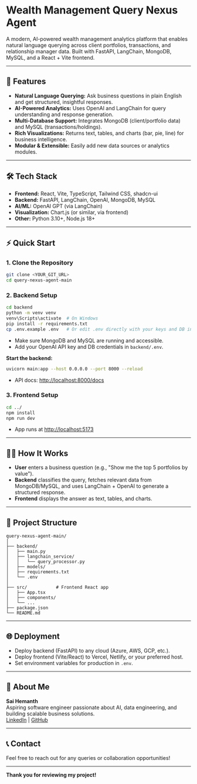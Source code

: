 # Wealth Management Query Nexus Agent

A modern, AI-powered wealth management analytics platform that enables natural language querying across client portfolios, transactions, and relationship manager data. Built with FastAPI, LangChain, MongoDB, MySQL, and a React + Vite frontend.

---

## 🚀 Features

- **Natural Language Querying:** Ask business questions in plain English and get structured, insightful responses.
- **AI-Powered Analytics:** Uses OpenAI and LangChain for query understanding and response generation.
- **Multi-Database Support:** Integrates MongoDB (client/portfolio data) and MySQL (transactions/holdings).
- **Rich Visualizations:** Returns text, tables, and charts (bar, pie, line) for business intelligence.
- **Modular & Extensible:** Easily add new data sources or analytics modules.

---

## 🛠️ Tech Stack

- **Frontend:** React, Vite, TypeScript, Tailwind CSS, shadcn-ui
- **Backend:** FastAPI, LangChain, OpenAI, MongoDB, MySQL
- **AI/ML:** OpenAI GPT (via LangChain)
- **Visualization:** Chart.js (or similar, via frontend)
- **Other:** Python 3.10+, Node.js 18+

---

## ⚡ Quick Start

### 1. Clone the Repository

```sh
git clone <YOUR_GIT_URL>
cd query-nexus-agent-main
```

### 2. Backend Setup

```sh
cd backend
python -m venv venv
venv\Scripts\activate  # On Windows
pip install -r requirements.txt
cp .env.example .env   # Or edit .env directly with your keys and DB info
```

- Make sure MongoDB and MySQL are running and accessible.
- Add your OpenAI API key and DB credentials in `backend/.env`.

**Start the backend:**
```sh
uvicorn main:app --host 0.0.0.0 --port 8000 --reload
```
- API docs: [http://localhost:8000/docs](http://localhost:8000/docs)

### 3. Frontend Setup

```sh
cd ../
npm install
npm run dev
```
- App runs at [http://localhost:5173](http://localhost:5173)

---

## 🧑‍💻 How It Works

- **User** enters a business question (e.g., "Show me the top 5 portfolios by value").
- **Backend** classifies the query, fetches relevant data from MongoDB/MySQL, and uses LangChain + OpenAI to generate a structured response.
- **Frontend** displays the answer as text, tables, and charts.

---

## 📂 Project Structure

```
query-nexus-agent-main/
│
├── backend/
│   ├── main.py
│   ├── langchain_service/
│   │   └── query_processor.py
│   ├── models/
│   ├── requirements.txt
│   └── .env
│
├── src/           # Frontend React app
│   ├── App.tsx
│   ├── components/
│   └── ...
├── package.json
└── README.md
```

---

## 🌐 Deployment

- Deploy backend (FastAPI) to any cloud (Azure, AWS, GCP, etc.).
- Deploy frontend (Vite/React) to Vercel, Netlify, or your preferred host.
- Set environment variables for production in `.env`.

---

## 🙋 About Me

**Sai Hemanth**  
Aspiring software engineer passionate about AI, data engineering, and building scalable business solutions.  
[LinkedIn](https://www.linkedin.com/) | [GitHub](https://github.com/)

---

## 📞 Contact

Feel free to reach out for any queries or collaboration opportunities!

---

**Thank you for reviewing my project!**